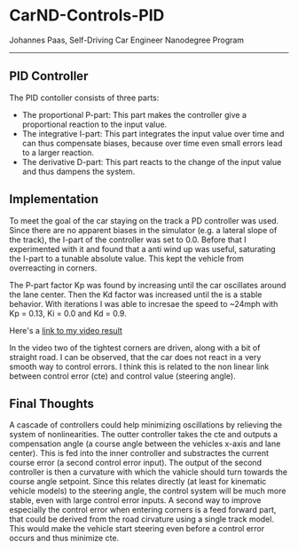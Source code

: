 # CarND-Controls-PID
Johannes Paas, Self-Driving Car Engineer Nanodegree Program

---

## PID Controller

The PID contoller consists of three parts:
* The proportional P-part: This part makes the controller give a proportional reaction to the input value.
* The integrative I-part: This part integrates the input value over time and can thus compensate biases, because over time even small errors lead to a larger reaction.
* The derivative D-part: This part reacts to the change of the input value and thus dampens the system.

## Implementation

To meet the goal of the car staying on the track a PD controller was used. Since there are no apparent biases in the simulator (e.g. a lateral slope of the track), the I-part of the controller was set to 0.0. Before that I experimented with it and found that a anti wind up was useful, saturating the I-part to a tunable absolute value. This kept the vehicle from overreacting in corners.

The P-part factor Kp was found by increasing until the car oscillates around the lane center. Then the Kd factor was increased until the is a stable behavior. With iterations I was able to incresae the speed to ~24mph with Kp = 0.13, Ki = 0.0 and Kd = 0.9.

Here's a [link to my video result](https://github.com/Nervehurter/PID_Control/blob/master/output.mp4)

In the video two of the tightest corners are driven, along with a bit of straight road. I can be observed, that the car does not react in a very smooth way to control errors. I think this is related to the non linear link between control error (cte) and control value (steering angle). 

## Final Thoughts

A cascade of controllers could help minimizing oscillations by relieving the system of nonlinearities. The outter controller takes the cte and outputs a compensation angle (a course angle between the vehicles x-axis and lane center). This is fed into the inner controller and substractes the current course error (a second control error input). The output of the second controller is then a curvature with which the vahicle should turn towards the course angle setpoint. Since this relates directly (at least for kinematic vehicle models) to the steering angle, the control system will be much more stable, even with large control error inputs.
A second way to improve especially the control error when entering corners is a feed forward part, that could be derived from the road cirvature using a single track model. This would make the vehicle start steering even before a control error occurs and thus minimize cte.
